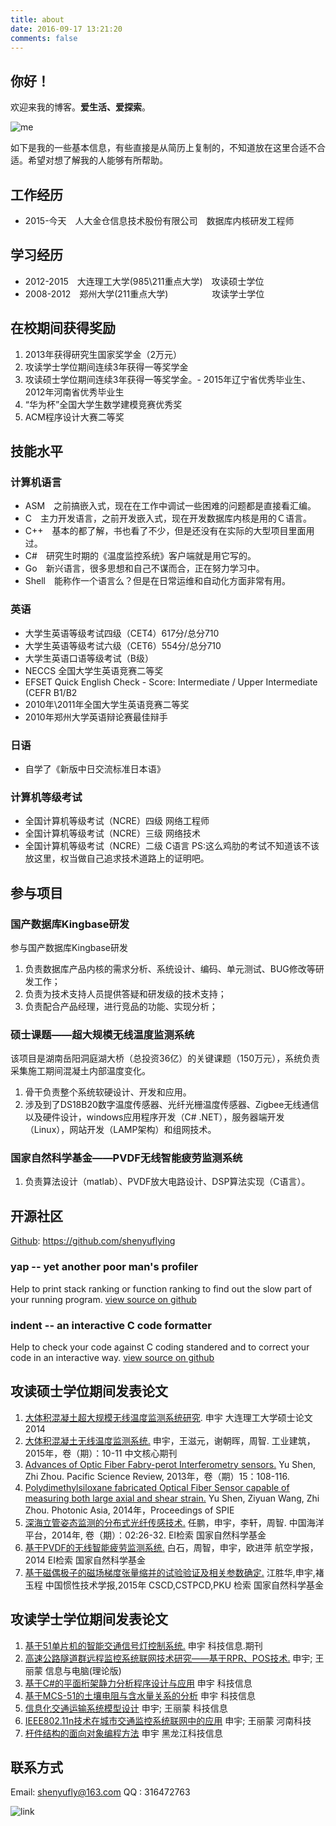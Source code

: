```yaml
---
title: about
date: 2016-09-17 13:21:20
comments: false
---
```


## 你好！


欢迎来我的博客。**爱生活、爱探索**。

![me](/uploads/me.png)

如下是我的一些基本信息，有些直接是从简历上复制的，不知道放在这里合适不合适。希望对想了解我的人能够有所帮助。


## 工作经历
- 2015-今天　人大金仓信息技术股份有限公司　数据库内核研发工程师

## 学习经历
- 2012-2015　大连理工大学(985\211重点大学)　攻读硕士学位
- 2008-2012　郑州大学(211重点大学)　　　　　攻读学士学位

## 在校期间获得奖励
1. 2013年获得研究生国家奖学金（2万元）
2. 攻读学士学位期间连续3年获得一等奖学金
3. 攻读硕士学位期间连续3年获得一等奖学金。- 2015年辽宁省优秀毕业生、2012年河南省优秀毕业生 
4. “华为杯”全国大学生数学建模竞赛优秀奖
5. ACM程序设计大赛二等奖


## 技能水平

### 计算机语言
- ASM　之前搞嵌入式，现在在工作中调试一些困难的问题都是直接看汇编。
- C　主力开发语言，之前开发嵌入式，现在开发数据库内核是用的Ｃ语言。
- C++　基本的都了解，书也看了不少，但是还没有在实际的大型项目里面用过。
- C#　研究生时期的《温度监控系统》客户端就是用它写的。
- Go　新兴语言，很多思想和自己不谋而合，正在努力学习中。
- Shell　能称作一个语言么？但是在日常运维和自动化方面非常有用。
### 英语
- 大学生英语等级考试四级（CET4）617分/总分710
- 大学生英语等级考试六级（CET6）554分/总分710
- 大学生英语口语等级考试（B级）
- NECCS 全国大学生英语竞赛二等奖
- EFSET Quick English Check - Score: Intermediate / Upper Intermediate (CEFR B1/B2
- 2010年\2011年全国大学生英语竞赛二等奖
- 2010年郑州大学英语辩论赛最佳辩手
### 日语
- 自学了《新版中日交流标准日本语》
### 计算机等级考试
- 全国计算机等级考试（NCRE）四级 网络工程师
- 全国计算机等级考试（NCRE）三级 网络技术
- 全国计算机等级考试（NCRE）二级 C语言
PS:这么鸡肋的考试不知道该不该放这里，权当做自己追求技术道路上的证明吧。


## 参与项目
### 国产数据库Kingbase研发
参与国产数据库Kingbase研发
1. 负责数据库产品内核的需求分析、系统设计、编码、单元测试、BUG修改等研发工作；
2. 负责为技术支持人员提供答疑和研发级的技术支持；
3. 负责配合产品经理，进行竞品的功能、实现分析；
### 硕士课题——超大规模无线温度监测系统
该项目是湖南岳阳洞庭湖大桥（总投资36亿）的关键课题（150万元），系统负责采集施工期间混凝土内部温度变化。
1. 骨干负责整个系统软硬设计、开发和应用。
2. 涉及到了DS18B20数字温度传感器、光纤光栅温度传感器、Zigbee无线通信以及硬件设计，windows应用程序开发（C# .NET），服务器端开发（Linux），网站开发（LAMP架构）和组网技术。
### 国家自然科学基金——PVDF无线智能疲劳监测系统
1. 负责算法设计（matlab）、PVDF放大电路设计、DSP算法实现（C语言）。

## 开源社区
[Github](https://github.com/shenyuflying): https://github.com/shenyuflying
### yap -- yet another poor man's profiler
Help to print stack ranking or function ranking to find out the slow part of your running program.
[view source on github](https://github.com/shenyuflying/yap)
### indent -- an interactive C code formatter
Help to check your code against C coding standered and to correct your code in an interactive way.
[view source on github](https://github.com/shenyuflying/indent)

## 攻读硕士学位期间发表论文

1. [大体积混凝土超大规模无线温度监测系统研究](/uploads/master-degree.pdf). 申宇 大连理工大学硕士论文 2014
2. [大体积混凝土无线温度监测系统.](/uploads/mass-concrete.pdf) 申宇，王滋元，谢朝晖，周智. 工业建筑，2015年，卷（期）：10-11 中文核心期刊
3. [Advances of Optic Fiber Fabry-perot Interferometry sensors.](/uploads/fp-sensor.pdf) Yu Shen, Zhi Zhou. Pacific Science Review, 2013年，卷（期）15：108-116.
4. [Polydimethylsiloxane fabricated Optical Fiber Sensor capable of measuring both large axial and shear strain.](/uploads/of-strain-sensor.pdf) Yu Shen, Ziyuan Wang, Zhi Zhou. Photonic Asia, 2014年，Proceedings of SPIE
5. [深海立管姿态监测的分布式光纤传感技术.](/uploads/deepwater-riser.pdf) 任鹏，申宇，李轩，周智. 中国海洋平台，2014年, 卷（期）：02:26-32. EI检索 国家自然科学基金
6. [基于PVDF的无线智能疲劳监测系统.](/uploads/pvdf.pdf) 白石，周智，申宇，欧进萍  航空学报，2014 EI检索 国家自然科学基金
7. [基于磁偶极子的磁场梯度张量缩并的试验验证及相关参数确定.](http://xueshu.baidu.com/s?wd=paperuri%3A%2892a355a76bdbff845dc2b434e6eb6f20%29&filter=sc_long_sign&tn=SE_xueshusource_2kduw22v&sc_vurl=http%3A%2F%2Fwww.cnki.com.cn%2FArticle%2FCJFDTotal-ZGXJ201501022.htm&ie=utf-8&sc_us=10946082183093074643) 江胜华,申宇,褚玉程 中国惯性技术学报,2015年 CSCD,CSTPCD,PKU 检索  国家自然科学基金

## 攻读学士学位期间发表论文

1. [基于51单片机的智能交通信号灯控制系统.](http://epub.cnki.net/kns/detail/detail.aspx?QueryID=5&CurRec=1&recid=&FileName=KJXX201120093&DbName=CJFD2011&DbCode=CJFQ&pr=) 申宇 科技信息.期刊  
2. [高速公路隧道群远程监控系统联网技术研究——基于RPR、POS技术.](http://epub.cnki.net/kns/detail/detail.aspx?QueryID=5&CurRec=2&recid=&FileName=XXDL201105061&DbName=CJFD2011&DbCode=CJFQ&pr=) 申宇; 王丽蒙 信息与电脑(理论版)
3. [基于C#的平面桁架静力分析程序设计与应用](http://epub.cnki.net/kns/detail/detail.aspx?QueryID=5&CurRec=3&recid=&FileName=KJXX201114224&DbName=CJFD2011&DbCode=CJFQ&pr=) 申宇 科技信息
4. [基于MCS-51的土壤电阻与含水量关系的分析](http://epub.cnki.net/kns/detail/detail.aspx?QueryID=5&CurRec=4&recid=&FileName=KJXX201110095&DbName=CJFD2011&DbCode=CJFQ&pr=) 申宇 科技信息 
5. [信息化交通运输系统模型设计](http://epub.cnki.net/kns/detail/detail.aspx?QueryID=5&CurRec=5&recid=&FileName=KJXX201118188&DbName=CJFD2011&DbCode=CJFQ&pr=) 申宇; 王丽蒙 科技信息 
6. [IEEE802.11n技术在城市交通监控系统联网中的应用](http://epub.cnki.net/kns/detail/detail.aspx?QueryID=5&CurRec=6&recid=&FileName=HNKJ201109042&DbName=CJFD2011&DbCode=CJFQ&pr=)   申宇; 王丽蒙    河南科技
7. [杆件结构的面向对象编程方法](http://epub.cnki.net/kns/detail/detail.aspx?QueryID=5&CurRec=7&recid=&FileName=HLKX201121092&DbName=CJFD2011&DbCode=CJFQ&pr=) 申宇 黑龙江科技信息

## 联系方式
Email: shenyufly@163.com
QQ   : 316472763

![link](/uploads/link.png)

